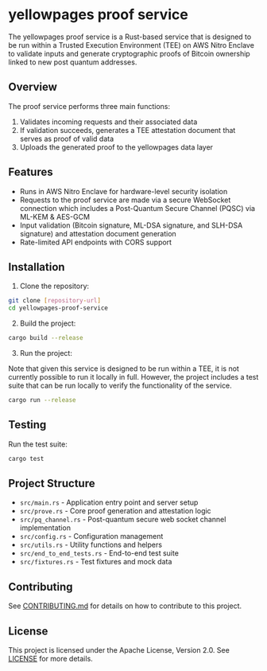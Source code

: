 # yellowpages proof service

The yellowpages proof service is a Rust-based service that is designed to be run within a Trusted Execution Environment (TEE) on AWS Nitro Enclave to validate inputs and generate cryptographic proofs of Bitcoin ownership linked to new post quantum addresses.

## Overview

The proof service performs three main functions:
1. Validates incoming requests and their associated data
2. If validation succeeds, generates a TEE attestation document that serves as proof of valid data
3. Uploads the generated proof to the yellowpages data layer

## Features

- Runs in AWS Nitro Enclave for hardware-level security isolation
- Requests to the proof service are made via a secure WebSocket connection which includes a Post-Quantum Secure Channel (PQSC) via ML-KEM & AES-GCM
- Input validation (Bitcoin signature, ML-DSA signature, and SLH-DSA signature) and attestation document generation
- Rate-limited API endpoints with CORS support

## Installation

1. Clone the repository:
```bash
git clone [repository-url]
cd yellowpages-proof-service
```

2. Build the project:
```bash
cargo build --release
```

3. Run the project:

Note that given this service is designed to be run within a TEE, it is not currently possible to run it locally in full. However, the project includes a test suite that can be run locally to verify the functionality of the service.

```bash
cargo run --release
```

## Testing

Run the test suite:
```bash
cargo test
```

## Project Structure

- `src/main.rs` - Application entry point and server setup
- `src/prove.rs` - Core proof generation and attestation logic
- `src/pq_channel.rs` - Post-quantum secure web socket channel implementation
- `src/config.rs` - Configuration management
- `src/utils.rs` - Utility functions and helpers
- `src/end_to_end_tests.rs` - End-to-end test suite
- `src/fixtures.rs` - Test fixtures and mock data

## Contributing

See [CONTRIBUTING.md](CONTRIBUTING.md) for details on how to contribute to this project.

## License

This project is licensed under the Apache License, Version 2.0. See [LICENSE](LICENSE) for more details.